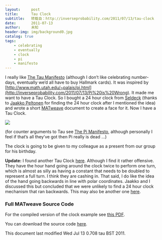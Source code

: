 ```yaml
---
layout:     post
title:      Tau Clock
subtitle:   转载自：http://inverseprobability.com/2011/07/13/tau-clock
date:       2011-07-13
author:     未知
header-img: img/background0.jpg
catalog: true
tags:
    - celebrating
    - eventually
    - clock
    - pi
    - manifesto
---
```


I really like [The Tau Manifesto](http://tauday.com/.) (although I don’t like celebrating number-days, eventually we’d all have to buy Hallmark cards). It was inspired by [http://www.math.utah.edu/~palais/pi.html](http://inverseprobability.com/2011/07/13/Pi%20is%20Wrong). It made me want to have a Tau Clock. So I bought a 24 hour clock from [Seldeck](http://www.seldecpublishing.co.uk/clocks) (thanks to [Jaakko Peltonen](http://users.ics.tkk.fi/jtpelto) for finding the 24 hour clock after I mentioned the idea) and wrote a short [MATweave](http://inverseprobability.com/2011/07/13/matweave.html) document to create a face for it. Now I have a Tau Clock.

![](http://inverseprobability.com/assets/tauclock.jpg)


(for counter arguments to Tau see [The Pi Manifesto](http://www.thepimanifesto.com/), although personally I feel if that’s all they’ve got then Pi really is dead …)

The clock is going to be given to my colleague as a present from our group for his birthday.

**Update:** I found another Tau Clock [here](http://www.sbcrafts.net/clocks). Although I find it rather offensive. They have the hour hand going around the clock twice to perform one turn, which is almost as silly as having a constant that needs to be doubled to represent a full turn. I think they are cashing in. That said, I do like the idea of the hand going backwards in line with polar coordinates. Jaakko and I discussed this but concluded that we were unlikely to find a 24 hour clock mechanism that ran backwards. This may also be another one [here](http://www.giftsforageek.com/marketplace/439134037/Dozenal_tau_clock).

### Full MATweave Source Code

For the compiled version of the clock example see [this PDF](http://inverseprobability.com/assets/tauclock.pdf).

You can download the source code [here](http://inverseprobability.com/assets/tauclock.tex).

This document last modified Wed Jul 13 0.708 tau BST 2011.
